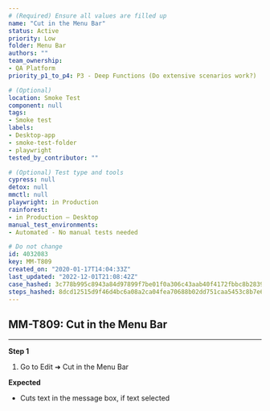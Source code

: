 ```yaml
---
# (Required) Ensure all values are filled up
name: "Cut in the Menu Bar"
status: Active
priority: Low
folder: Menu Bar
authors: ""
team_ownership:
- QA Platform
priority_p1_to_p4: P3 - Deep Functions (Do extensive scenarios work?)

# (Optional)
location: Smoke Test
component: null
tags:
- Smoke test
labels:
- Desktop-app
- smoke-test-folder
- playwright
tested_by_contributor: ""

# (Optional) Test type and tools
cypress: null
detox: null
mmctl: null
playwright: in Production
rainforest:
- in Production — Desktop
manual_test_environments:
- Automated - No manual tests needed

# Do not change
id: 4032083
key: MM-T809
created_on: "2020-01-17T14:04:33Z"
last_updated: "2022-12-01T21:08:42Z"
case_hashed: 3c778b995c8943a84d97899f7be01f0a306c43aab40f4172fbbc8b28393180791bcb21b5047a87b1f04f732b1d4ac8da
steps_hashed: 8dcd12515d9f46d4bc6a08a2ca04fea70688b02dd751caa5453c8b7e63327111a67283919fc0e6304c3602e3b4d45922
---
```


<!-- (Auto-generated) Based on frontmatter's "key" and "name" -->

## MM-T809: Cut in the Menu Bar

---

**Step 1**

1. Go to Edit ➜ Cut in the Menu Bar

**Expected**

- Cuts text in the message box, if text selected
